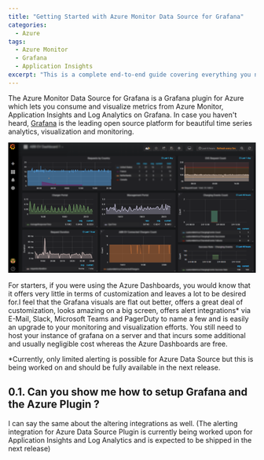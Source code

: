 ```yaml
---
title: "Getting Started with Azure Monitor Data Source for Grafana"
categories:
  - Azure
tags:
  - Azure Monitor
  - Grafana
  - Application Insights
excerpt: "This is a complete end-to-end guide covering everything you need to know about using Grafana to visualize and monitor your Azure resources with the Azure Monitor Data Source for Grafana"
---
```


The Azure Monitor Data Source for Grafana is a Grafana plugin for Azure which lets you consume and visualize metrics from Azure Monitor, Application Insights and Log Analytics on Grafana. In case you haven't heard, [Grafana](https://grafana.com/) is the leading open source platform for beautiful time series analytics, visualization and monitoring.

![alt text](/assets/images/grafana.png "Logo Title Text 1")

For starters, if you were using the Azure Dashboards, you would know that it offers very little in terms of customization and leaves a lot to be desired for.I feel that the Grafana visuals are flat out better, offers a great deal of customization, looks amazing on a big screen, offers alert integrations* via E-Mail, Slack, Microsoft Teams and PagerDuty to name a few and is easily an upgrade to your monitoring and visualization efforts. You still need to host your instance of grafana on a server and that incurs some additional and usually negligible cost whereas the Azure Dashboards are free.

*Currently, only limited alerting is possible for Azure Data Source but this is being worked on and should be fully available in the next release.

## 0.1. Can you show me how to setup Grafana and the Azure Plugin ?

I can say the same about the altering integrations as well. (The alerting integration for Azure Data Source Plugin is currently being worked upon for Application Insights and Log Analytics and is expected to be shipped in the next release)
